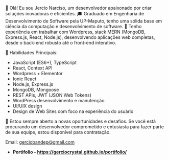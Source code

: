 👋 Olá! Eu sou Jercio Narciso, um desenvolvedor apaixonado por criar soluções inovadoras e eficientes.
🎓 Graduado em Engenharia de Desenvolvimento de Software pela UP-Maputo, tenho uma sólida base em ciência da computação e desenvolvimento de software.
💼 Tenho experiência em trabalhar com Wordpress, stack MERN (MongoDB, Express.js, React, Node.js), desenvolvendo aplicações web completas, desde o back-end robusto até o front-end interativo.

🔧 Habilidades Principais:
- JavaScript (ES6+), TypeScript
- React, Context API
- Wordpress + Elementor
- Ionic React
- Node.js, Express.js
- MongoDB, Mongoose
- REST APIs, JWT (JSON Web Tokens)
- WordPress desenvolvimento e manutenção
- UI/UIX design
- Design de Web Sites com foco na experiência do usuário

🚀 Estou sempre aberto a novas oportunidades e desafios. Se você está procurando um desenvolvedor comprometido e entusiasta para fazer parte de sua equipe, estou disponível para contratação.

Email: gerciobandep@gmail.com
- **Portifolio - https://gerciocrystal.github.io/portifolio/**



